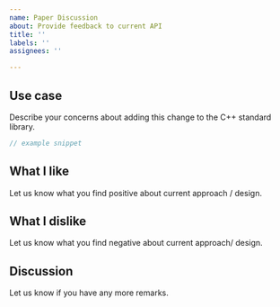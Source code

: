 ```yaml
---
name: Paper Discussion
about: Provide feedback to current API
title: ''
labels: ''
assignees: ''

---
```


<!--
Please follow our code of conduct when engaging in the Beman community:
https://github.com/bemanproject/beman/blob/main/docs/CODE_OF_CONDUCT.md
-->

## Use case

Describe your concerns about adding this change to the C++ standard library.

```c++
// example snippet
```

## What I like

Let us know what you find positive about current approach / design.

## What I dislike

Let us know what you find negative about current approach/ design.

## Discussion

Let us know if you have any more remarks.

